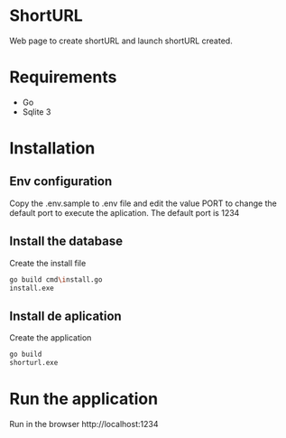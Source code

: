 # ShortURL

Web page to create shortURL and launch shortURL created. 

# Requirements
- Go 
- Sqlite 3 

# Installation

## Env configuration 
Copy the .env.sample to .env file and edit the value PORT to change the default port to execute the aplication. 
The default port is 1234

## Install the database
Create the install file 
```sh
go build cmd\install.go
install.exe
```

## Install de aplication 
Create the application 
```sh
go build
shorturl.exe
```

# Run the application

Run in the browser http://localhost:1234
